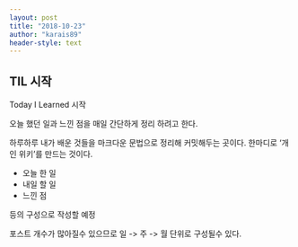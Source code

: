 ```yaml
---
layout: post
title: "2018-10-23"
author: "karais89"
header-style: text
---
```


## TIL 시작

Today I Learned 시작

오늘 했던 일과 느낀 점을 매일 간단하게 정리 하려고 한다.

하루하루 내가 배운 것들을 마크다운 문법으로 정리해 커밋해두는 곳이다. 한마디로 ‘개인 위키’를 만드는 것이다.

- 오늘 한 일
- 내일 할 일
- 느낀 점

등의 구성으로 작성할 예정

포스트 개수가 많아질수 있으므로 일 -> 주 -> 월 단위로 구성될수 있다.
